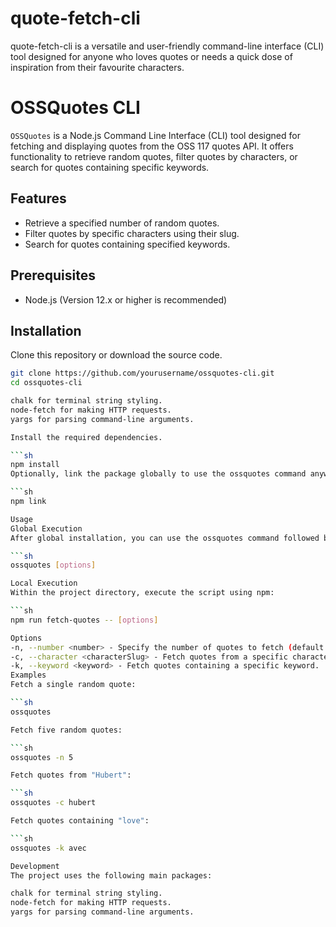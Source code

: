 # quote-fetch-cli
quote-fetch-cli is a versatile and user-friendly command-line interface (CLI) tool designed for anyone who loves quotes or needs a quick dose of inspiration from their favourite characters.

# OSSQuotes CLI

`OSSQuotes` is a Node.js Command Line Interface (CLI) tool designed for fetching and displaying quotes from the OSS 117 quotes API. It offers functionality to retrieve random quotes, filter quotes by characters, or search for quotes containing specific keywords.

## Features

- Retrieve a specified number of random quotes.
- Filter quotes by specific characters using their slug.
- Search for quotes containing specified keywords.

## Prerequisites

- Node.js (Version 12.x or higher is recommended)

## Installation

Clone this repository or download the source code.

```sh
git clone https://github.com/yourusername/ossquotes-cli.git
cd ossquotes-cli

chalk for terminal string styling.
node-fetch for making HTTP requests.
yargs for parsing command-line arguments.

Install the required dependencies.

```sh
npm install
Optionally, link the package globally to use the ossquotes command anywhere on your system.

```sh
npm link

Usage
Global Execution
After global installation, you can use the ossquotes command followed by options:

```sh
ossquotes [options]

Local Execution
Within the project directory, execute the script using npm:

```sh
npm run fetch-quotes -- [options]

Options
-n, --number <number> - Specify the number of quotes to fetch (default: 1).
-c, --character <characterSlug> - Fetch quotes from a specific character.
-k, --keyword <keyword> - Fetch quotes containing a specific keyword.
Examples
Fetch a single random quote:

```sh
ossquotes

Fetch five random quotes:

```sh
ossquotes -n 5

Fetch quotes from "Hubert":

```sh
ossquotes -c hubert

Fetch quotes containing "love":

```sh
ossquotes -k avec

Development
The project uses the following main packages:

chalk for terminal string styling.
node-fetch for making HTTP requests.
yargs for parsing command-line arguments.
